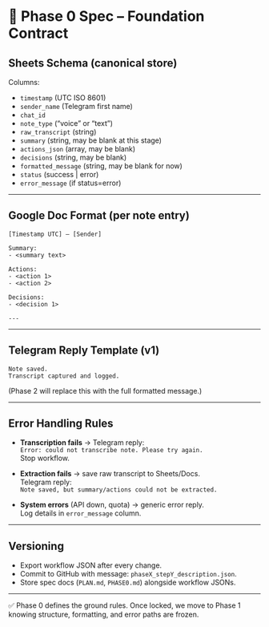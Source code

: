# 📌 Phase 0 Spec – Foundation Contract

## Sheets Schema (canonical store)
Columns:  
- `timestamp` (UTC ISO 8601)  
- `sender_name` (Telegram first name)  
- `chat_id`  
- `note_type` (“voice” or “text”)  
- `raw_transcript` (string)  
- `summary` (string, may be blank at this stage)  
- `actions_json` (array, may be blank)  
- `decisions` (string, may be blank)  
- `formatted_message` (string, may be blank for now)  
- `status` (success | error)  
- `error_message` (if status=error)

---

## Google Doc Format (per note entry)
```
[Timestamp UTC] – [Sender]

Summary:
- <summary text>

Actions:
- <action 1>
- <action 2>

Decisions:
- <decision 1>

---
```

---

## Telegram Reply Template (v1)
```
Note saved.
Transcript captured and logged.
```
(Phase 2 will replace this with the full formatted message.)

---

## Error Handling Rules
- **Transcription fails** → Telegram reply:  
  `Error: could not transcribe note. Please try again.`  
  Stop workflow.  

- **Extraction fails** → save raw transcript to Sheets/Docs.  
  Telegram reply:  
  `Note saved, but summary/actions could not be extracted.`  

- **System errors** (API down, quota) → generic error reply.  
  Log details in `error_message` column.

---

## Versioning
- Export workflow JSON after every change.  
- Commit to GitHub with message: `phaseX_stepY_description.json`.  
- Store spec docs (`PLAN.md`, `PHASE0.md`) alongside workflow JSONs.  

---

✅ Phase 0 defines the ground rules. Once locked, we move to Phase 1 knowing structure, formatting, and error paths are frozen.  
